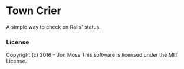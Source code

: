 # Town Crier

A simple way to check on Rails' status.

### License

Copyright (c) 2016 - Jon Moss
This software is licensed under the MIT License.
